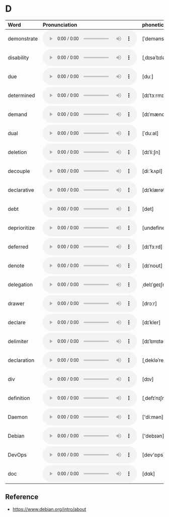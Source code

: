 
# D

| Word  | Pronunciation | phonetic |
| :-- | :-- | :-- |
| demonstrate | <audio src="/awesome-pronunciation/public/audio/demonstrate.mp3" controls="controls" controlslist="nodownload"></audio> | [ˈdemənstreɪt] |
| disability | <audio src="/awesome-pronunciation/public/audio/disability.mp3" controls="controls" controlslist="nodownload"></audio> | [ˌdɪsəˈbɪləti] |
| due | <audio src="/awesome-pronunciation/public/audio/due.mp3" controls="controls" controlslist="nodownload"></audio> | [duː] |
| determined | <audio src="/awesome-pronunciation/public/audio/determined.mp3" controls="controls" controlslist="nodownload"></audio> | [dɪˈtɜːrmɪnd] |
| demand | <audio src="/awesome-pronunciation/public/audio/demand.mp3" controls="controls" controlslist="nodownload"></audio> | [dɪˈmænd] |
| dual | <audio src="/awesome-pronunciation/public/audio/dual.mp3" controls="controls" controlslist="nodownload"></audio> | [ˈduːəl] |
| deletion | <audio src="/awesome-pronunciation/public/audio/deletion.mp3" controls="controls" controlslist="nodownload"></audio> | [dɪˈliːʃn] |
| decouple | <audio src="/awesome-pronunciation/public/audio/decouple.mp3" controls="controls" controlslist="nodownload"></audio> | [diːˈkʌpl] |
| declarative | <audio src="/awesome-pronunciation/public/audio/declarative.mp3" controls="controls" controlslist="nodownload"></audio> | [dɪˈklærətɪv] |
| debt | <audio src="/awesome-pronunciation/public/audio/debt.mp3" controls="controls" controlslist="nodownload"></audio> | [det] |
| deprioritize | <audio src="/awesome-pronunciation/public/audio/deprioritize.mp3" controls="controls" controlslist="nodownload"></audio> | [undefined] |
| deferred | <audio src="/awesome-pronunciation/public/audio/deferred.mp3" controls="controls" controlslist="nodownload"></audio> | [dɪˈfɜːrd] |
| denote | <audio src="/awesome-pronunciation/public/audio/denote.mp3" controls="controls" controlslist="nodownload"></audio> | [dɪˈnoʊt] |
| delegation | <audio src="/awesome-pronunciation/public/audio/delegation.mp3" controls="controls" controlslist="nodownload"></audio> | ˌdelɪˈɡeɪʃn |
| drawer | <audio src="/awesome-pronunciation/public/audio/drawer.mp3" controls="controls" controlslist="nodownload"></audio> | [drɔːr] |
| declare | <audio src="/awesome-pronunciation/public/audio/declare.mp3" controls="controls" controlslist="nodownload"></audio> | [dɪˈkler] |
| delimiter | <audio src="/awesome-pronunciation/public/audio/delimiter.mp3" controls="controls" controlslist="nodownload"></audio> | [dɪˈlɪmɪtər] |
| declaration | <audio src="/awesome-pronunciation/public/audio/declaration.mp3" controls="controls" controlslist="nodownload"></audio> | [ˌdekləˈreɪʃn] |
| div | <audio src="/awesome-pronunciation/public/audio/div.mp3" controls="controls" controlslist="nodownload"></audio> | [dɪv] |
| definition | <audio src="/awesome-pronunciation/public/audio/definition.mp3" controls="controls" controlslist="nodownload"></audio> | [ˌdefɪˈnɪʃn] |
| Daemon | <audio src="/awesome-pronunciation/public/audio/Daemon.mp3" controls="controls" controlslist="nodownload"></audio> | ['diːmən] |
| Debian | <audio src="/awesome-pronunciation/public/audio/Debian.mp3" controls="controls" controlslist="nodownload"></audio> | ['debɪən] |
| DevOps | <audio src="/awesome-pronunciation/public/audio/DevOps.mp3" controls="controls" controlslist="nodownload"></audio> | [dev'ɒps] |
| doc | <audio src="/awesome-pronunciation/public/audio/doc.mp3" controls="controls" controlslist="nodownload"></audio> | [dɑk] |

## Reference

- https://www.debian.org/intro/about
